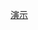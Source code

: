 [演示](https://htmlpreview.github.io/?https://github.com/wangriyu/Css_Sass_Less/blob/master/src/flex.html)